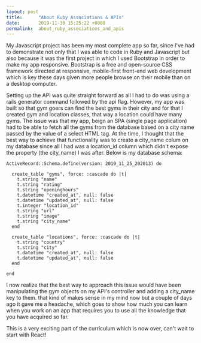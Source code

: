 ```yaml
---
layout: post
title:      "About Ruby Associations & APIs"
date:       2019-11-30 15:25:22 +0000
permalink:  about_ruby_associations_and_apis
---
```



My Javascript project has been my most complete app so far, since I've had to demonstrate not only that I was able to code in Ruby and Javascript but also because it was the first project in which I used Bootstrap in order to make my app responsive. Bootstrap is a free and open-source CSS framework directed at responsive, mobile-first front-end web development which is key these days given more people browse on their mobile than on a desktop computer.

Setting up the API was quite straight forward as all I had to do was using a rails generator command followed by the api flag. However, my app was built so that gym goers can find the best gyms in their city and for that I created gym and  location classes, that way a location could have many gyms. The issue was that my app, beign an SPA (single page application) had to be able to fetch all the gyms from the database based on a city name passed by the value of a select HTML tag. At the time, I thought that the best way to achieve that functionality was to create a city_name colum on my database since all I had was a location_id column which didn't expose the property (the city_name) I was after. Below is my database schema:

```
ActiveRecord::Schema.define(version: 2019_11_25_202013) do

  create_table "gyms", force: :cascade do |t|
    t.string "name"
    t.string "rating"
    t.string "openinghours"
    t.datetime "created_at", null: false
    t.datetime "updated_at", null: false
    t.integer "location_id"
    t.string "url"
    t.string "image"
    t.string "city_name"
  end

  create_table "locations", force: :cascade do |t|
    t.string "country"
    t.string "city"
    t.datetime "created_at", null: false
    t.datetime "updated_at", null: false
  end

end
```

I now realize that the best way to approach this issue would have been manipulating the gym objects on my API's controller and adding a city_name key to them. that kind of makes sense in my mind now but a couple of days ago it gave me a headache, which goes to show how much you can learn when you work on an app that requires you to use all the knowledge that you have acquired so far.

This is a very exciting part of the curriculum which is now over, can't wait to start with React!




